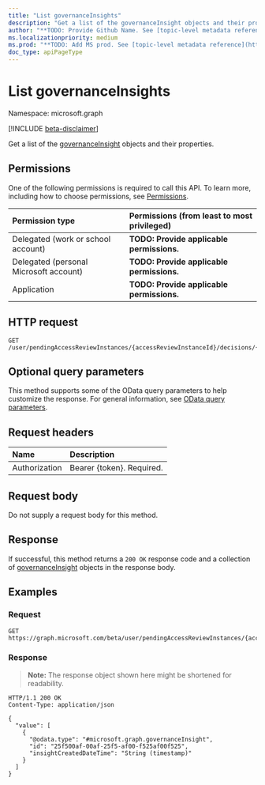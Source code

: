 ```yaml
---
title: "List governanceInsights"
description: "Get a list of the governanceInsight objects and their properties."
author: "**TODO: Provide Github Name. See [topic-level metadata reference](https://msgo.azurewebsites.net/add/document/guidelines/metadata.html#topic-level-metadata)**"
ms.localizationpriority: medium
ms.prod: "**TODO: Add MS prod. See [topic-level metadata reference](https://msgo.azurewebsites.net/add/document/guidelines/metadata.html#topic-level-metadata)**"
doc_type: apiPageType
---
```


# List governanceInsights
Namespace: microsoft.graph

[!INCLUDE [beta-disclaimer](../../includes/beta-disclaimer.md)]

Get a list of the [governanceInsight](../resources/governanceinsight.md) objects and their properties.

## Permissions
One of the following permissions is required to call this API. To learn more, including how to choose permissions, see [Permissions](/graph/permissions-reference).

|Permission type|Permissions (from least to most privileged)|
|:---|:---|
|Delegated (work or school account)|**TODO: Provide applicable permissions.**|
|Delegated (personal Microsoft account)|**TODO: Provide applicable permissions.**|
|Application|**TODO: Provide applicable permissions.**|

## HTTP request

<!-- {
  "blockType": "ignored"
}
-->
``` http
GET /user/pendingAccessReviewInstances/{accessReviewInstanceId}/decisions/{accessReviewInstanceDecisionItemId}/insights
```

## Optional query parameters
This method supports some of the OData query parameters to help customize the response. For general information, see [OData query parameters](/graph/query-parameters).

## Request headers
|Name|Description|
|:---|:---|
|Authorization|Bearer {token}. Required.|

## Request body
Do not supply a request body for this method.

## Response

If successful, this method returns a `200 OK` response code and a collection of [governanceInsight](../resources/governanceinsight.md) objects in the response body.

## Examples

### Request
<!-- {
  "blockType": "request",
  "name": "list_governanceinsight"
}
-->
``` http
GET https://graph.microsoft.com/beta/user/pendingAccessReviewInstances/{accessReviewInstanceId}/decisions/{accessReviewInstanceDecisionItemId}/insights
```


### Response
>**Note:** The response object shown here might be shortened for readability.
<!-- {
  "blockType": "response",
  "truncated": true,
  "@odata.type": "Collection(microsoft.graph.governanceInsight)"
}
-->
``` http
HTTP/1.1 200 OK
Content-Type: application/json

{
  "value": [
    {
      "@odata.type": "#microsoft.graph.governanceInsight",
      "id": "25f500af-00af-25f5-af00-f525af00f525",
      "insightCreatedDateTime": "String (timestamp)"
    }
  ]
}
```

